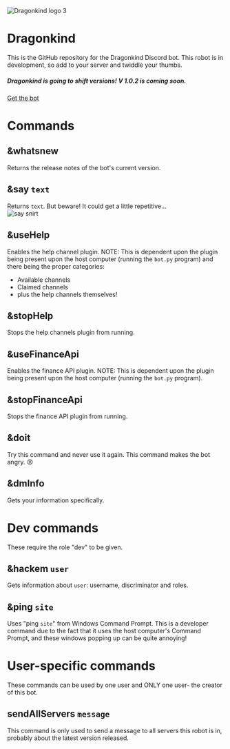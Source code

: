 ![Dragonkind logo 3](https://user-images.githubusercontent.com/71795010/157756333-a9a06ce1-4e15-4b1b-94bb-19bab262a294.png)

# Dragonkind
This is the GitHub repository for the Dragonkind Discord bot. This robot is in development, so add to your server and twiddle your thumbs. <br>

##### Dragonkind is going to shift versions! V 1.0.2 is coming soon.
[Get the bot](https://discord.com/api/oauth2/authorize?client_id=908462997687660574&permissions=8&scope=bot)

# Commands
## &whatsnew
Returns the release notes of the bot's current version.

## &say `text`
Returns `text`. But beware! It could get a little repetitive... <br>
![say snirt](https://user-images.githubusercontent.com/71795010/156643439-8d07ef25-9e8b-4bdd-8a9c-42f1f26ce71c.png)

## &useHelp
Enables the help channel plugin. NOTE: This is dependent upon the plugin being present upon the host computer (running the `bot.py` program) and there being the proper categories:<br>
* Available channels
* Claimed channels
* plus the help channels themselves!

## &stopHelp
Stops the help channels plugin from running.

## &useFinanceApi
Enables the finance API plugin. NOTE: This is dependent upon the plugin being present upon the host computer (running the `bot.py` program).

## &stopFinanceApi
Stops the finance API plugin from running.

## &doit
Try this command and never use it again. This command makes the bot angry. 😡

## &dmInfo
Gets your information specifically.

# Dev commands
These require the role "dev" to be given.
## &hackem `user`
Gets information about `user`: username, discriminator and roles.
## &ping `site`
Uses "ping `site`" from Windows Command Prompt. This is a developer command due to the fact that it uses the host computer's Command Prompt, and these windows popping up can be quite annoying!

# User-specific commands
These commands can be used by one user and ONLY one user- the creator of this bot.

## sendAllServers `message`
This command is only used to send a message to all servers this robot is in, probably about the latest version released.
